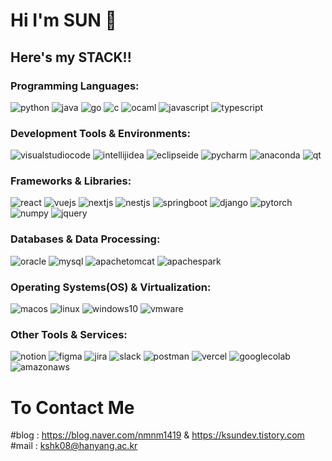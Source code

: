 # Hi I'm SUN 👋
## Here's my STACK!!

### Programming Languages:
![python](https://img.shields.io/badge/Python-3776AB?logo=python&logoColor=white)
![java](https://img.shields.io/badge/java-FF9E0F?logo=java&logoColor=white)
![go](https://img.shields.io/badge/Go%20-%2300ADD8?logo=go&logoColor=white)
![c](https://img.shields.io/badge/C-A8B9CC?logo=c&logoColor=white)
![ocaml](https://img.shields.io/badge/OCaml-EC6813?logo=ocaml&logoColor=white)
![javascript](https://img.shields.io/badge/javascript-F7DF1E?logo=javascript&logoColor=red)
![typescript](https://img.shields.io/badge/TypeScript%20-3178C6?logo=typescript&logoColor=white)


### Development Tools & Environments:
![visualstudiocode](https://img.shields.io/badge/V.S.Code-013243?logo=visualstudiocode&logoColor=white)
![intellijidea](https://img.shields.io/badge/IntelliJ%20IDEA-000000?logo=intellijidea&logoColor=white)
![eclipseide](https://img.shields.io/badge/Eclipse%20IDE-2C2255?logo=eclipseide&logoColor=white)
![pycharm](https://img.shields.io/badge/PyCharm-000000?logo=pycharm)
![anaconda](https://img.shields.io/badge/Anaconda-44A833?logo=anaconda&logoColor=white)
![qt](https://img.shields.io/badge/QtDesigner-41CD52?logo=qt&logoColor=white)


### Frameworks & Libraries:
![react](https://img.shields.io/badge/React-61DAFB?logo=react&logoColor=white)
![vuejs](https://img.shields.io/badge/Vue.Js%20-%234FC08D?logo=vue.js&logoColor=white)
![nextjs](https://img.shields.io/badge/Next.Js%20-000000?logo=next.js)
![nestjs](https://img.shields.io/badge/Nest.JS%20-E0234E?logo=nestjs&logoColor=white)
![springboot](https://img.shields.io/badge/Spring%20Boot-6DB33F?logo=springboot&logoColor=white)
![django](https://img.shields.io/badge/Django%20-092E20?logo=django&logoColor=white)
![pytorch](https://img.shields.io/badge/PyTorch-EE4C2C?logo=pytorch&logoColor=white)
![numpy](https://img.shields.io/badge/Numpy-013243?logo=numpy&logoColor=white)
![jquery](https://img.shields.io/badge/jQuery-0769AD?logo=jquery&logoColor=white)

### Databases & Data Processing:
![oracle](https://img.shields.io/badge/Oracle-F80000?logo=oracle&logoColor=white)
![mysql](https://img.shields.io/badge/MySQL%20-%234479A1?logo=mysql&logoColor=white)
![apachetomcat](https://img.shields.io/badge/Apache%20Tomcat-F8DC75?logo=apachetomcat&logoColor=black)
![apachespark](https://img.shields.io/badge/Apache%20Spark-E25A1C?logo=apachespark&logoColor=white)

### Operating Systems(OS) & Virtualization:
![macos](https://img.shields.io/badge/macOS-000000?logo=macos&logoColor=white)
![linux](https://img.shields.io/badge/Linux-FCC624?logo=linux&logoColor=black)
![windows10](https://img.shields.io/badge/windows10-0078D6?logo=windows10&logoColor=white)
![vmware](https://img.shields.io/badge/VMware-%23607078?logo=vmware&logoColor=white)

### Other Tools & Services:
![notion](https://img.shields.io/badge/Notion-000000?logo=notion&logoColor=white)
![figma](https://img.shields.io/badge/Figma%20-F24E1E?logo=figma&logoColor=white)
![jira](https://img.shields.io/badge/Jira-0052CC?logo=jira&logoColor=white)
![slack](https://img.shields.io/badge/Slack-4A154B?logo=slack&logoColor=white)
![postman](https://img.shields.io/badge/Postman-FF6C37?style=flat&logo=postman&logoColor=white)
![vercel](https://img.shields.io/badge/Vercel%20-000000?logo=vercel)
![googlecolab](https://img.shields.io/badge/Google%20Colab-F9AB00?logo=googlecolab&logoColor=white)
![amazonaws](https://img.shields.io/badge/AWS-232F3E?logo=amazonaws&logoColor=white)


# To Contact Me
#blog : <href>https://blog.naver.com/nmnm1419</href> & <href>https://ksundev.tistory.com</href>
#mail : kshk08@hanyang.ac.kr

<!--
**HiImSUN/HiImSUN** is a ✨ _special_ ✨ repository because its `README.md` (this file) appears on your GitHub profile.

Here are some ideas to get you started:

- 🔭 I’m currently working on ...
- 🌱 I’m currently learning ...
- 👯 I’m looking to collaborate on ...
- 🤔 I’m looking for help with ...
- 💬 Ask me about ...
- 📫 How to reach me: ...
- 😄 Pronouns: ...
- ⚡ Fun fact: ...
-->
